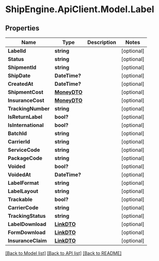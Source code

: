 # ShipEngine.ApiClient.Model.Label
## Properties

Name | Type | Description | Notes
------------ | ------------- | ------------- | -------------
**LabelId** | **string** |  | [optional] 
**Status** | **string** |  | [optional] 
**ShipmentId** | **string** |  | [optional] 
**ShipDate** | **DateTime?** |  | [optional] 
**CreatedAt** | **DateTime?** |  | [optional] 
**ShipmentCost** | [**MoneyDTO**](MoneyDTO.md) |  | [optional] 
**InsuranceCost** | [**MoneyDTO**](MoneyDTO.md) |  | [optional] 
**TrackingNumber** | **string** |  | [optional] 
**IsReturnLabel** | **bool?** |  | [optional] 
**IsInternational** | **bool?** |  | [optional] 
**BatchId** | **string** |  | [optional] 
**CarrierId** | **string** |  | [optional] 
**ServiceCode** | **string** |  | [optional] 
**PackageCode** | **string** |  | [optional] 
**Voided** | **bool?** |  | [optional] 
**VoidedAt** | **DateTime?** |  | [optional] 
**LabelFormat** | **string** |  | [optional] 
**LabelLayout** | **string** |  | [optional] 
**Trackable** | **bool?** |  | [optional] 
**CarrierCode** | **string** |  | [optional] 
**TrackingStatus** | **string** |  | [optional] 
**LabelDownload** | [**LinkDTO**](LinkDTO.md) |  | [optional] 
**FormDownload** | [**LinkDTO**](LinkDTO.md) |  | [optional] 
**InsuranceClaim** | [**LinkDTO**](LinkDTO.md) |  | [optional] 

[[Back to Model list]](../README.md#documentation-for-models) [[Back to API list]](../README.md#documentation-for-api-endpoints) [[Back to README]](../README.md)

